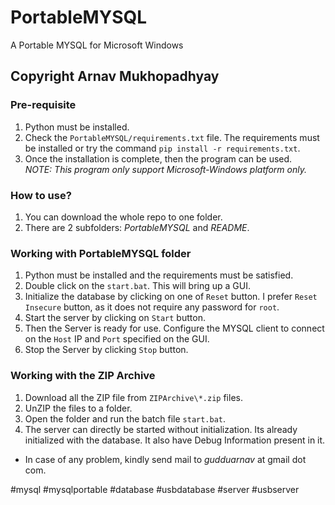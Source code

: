 # PortableMYSQL
 A Portable MYSQL for Microsoft Windows
  
## Copyright Arnav Mukhopadhyay  
  
### Pre-requisite  
1. Python must be installed.  
2. Check the `PortableMYSQL/requirements.txt` file. The requirements must be installed or try the command `pip install -r requirements.txt`.  
3. Once the installation is complete, then the program can be used.  
*NOTE: This program only support Microsoft-Windows platform only.* 
  
### How to use?
1. You can download the whole repo to one folder.  
2. There are 2 subfolders: *PortableMYSQL* and *README*.  
  
### Working with PortableMYSQL folder  
1. Python must be installed and the requirements must be satisfied.  
2. Double click on the `start.bat`. This will bring up a GUI.
3. Initialize the database by clicking on one of `Reset` button. I prefer `Reset Insecure` button, as it does not require any password for `root`.  
4. Start the server by clicking on `Start` button.  
5. Then the Server is ready for use. Configure the MYSQL client to connect on the `Host` IP and `Port` specified on the GUI.  
6. Stop the Server by clicking `Stop` button.
  
### Working with the ZIP Archive  
1. Download all the ZIP file from `ZIPArchive\*.zip` files.  
2. UnZIP the files to a folder.  
3. Open the folder and run the batch file `start.bat`.  
4. The server can directly be started without initialization. Its already initialized with the database. It also have Debug Information present in it.  
  
* In case of any problem, kindly send mail to *gudduarnav* at gmail dot com.  
  
#mysql #mysqlportable #database #usbdatabase #server #usbserver
